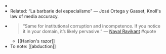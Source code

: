 -
- Related: “La barbarie del especialismo” — José Ortega y Gasset, Knoll's law of media accuracy.
- > “Same for institutional corruption and incompetence. If you notice it in your domain, it’s likely pervasive.” — [Naval Ravikant](https://twitter.com/naval/status/1598376564701335552) #quote
	- [[Hanlon's razor]]
- To note: [[abduction]]